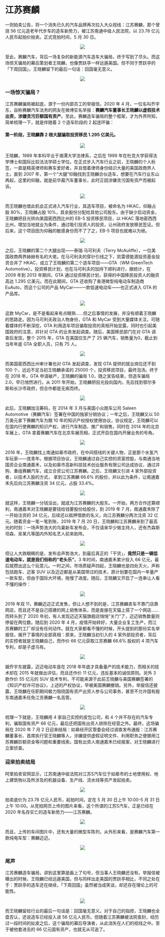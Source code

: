 # 江苏赛麟

一则拍卖公告，将一个消失已久的汽车品牌再次拉入大众视线：江苏赛麟，那个曾烧 56 亿元造老年代步车的造车新势力，被江苏南通中级人民法院，以 23.78 亿元人民币起拍价拍卖。正式竞拍时间，5 月 30 日。

<p style="text-align: center;"><img src="66372-20220517220019999-1740825560.png"></p>

至此，赛麟汽车，背后一场复杂的新能源汽车造车大骗局，终于写到了尽头。而这场惊天骗局的幕后策划者王晓麟，也像贾跃亭一样远遁美国。但不同于贾跃亭的「下周回国」，王晓麟留下的最后一句话：回国毫无意义。

<p style="text-align: center;"><img src="66372-20220517220020011-1759531191.png"></p>

### 一场惊天骗局？

江苏赛麟骗局被起底，源于一份内部员工的举报信。2020 年 4 月，一位名叫乔宇东，自称赛麟汽车法务的网友在微博实名举报：<strong>赛麟汽车董事长王晓麟以虚假技术出资，涉嫌贪污巨额国有资产</strong>。至此，赛麟造车骗局的整个框架，才为外界所知，简单梳理一下，就是伴随着 2 个造车阶段的 2 起连环骗：

#### 第一阶段，王晓麟靠 2 根大腿骗取投资移民 1.295 亿美元。

<p style="text-align: center;"><img src="66372-20220517220019929-745830740.png"></p>

王晓麟，1989 年本科毕业于湘潭大学法律系，之后在 1999 年在杜克大学获得法学博士和国际比较法法学硕士学位。在正式步入汽车行业之前，王晓麟的个人标签，一直是精英律师和赛车爱好者，并且借着律师身份结识大量的美国政商界人士。直到 2007 年，第一个“大腿”仰融找到王晓麟合伙造车，想要在汽车行业东山再起，这里的仰融，就是前华晨汽车董事长，此时正因涉嫌贪污国有资产而被起诉。

<p style="text-align: center;"><img src="66372-20220517220019999-300597213.png"></p>

而王晓麟也借此机会正式进入汽车行业，其造车项目，被命名为 HKAC，仰融占股 80%，王晓麟占股 10%，其余股份分配给其他公司股东。由于缺少启动资金，王晓麟把目光转向美国密西西比州的 EB-5 投资移民项目，以 HKAC 落地密西西比州，增加当地就业为条件，通过吸引投资人的投资，让州政府发放移民签证。但后来，这个项目因为仰融的敏感身份而不了了之，EB-5 项目也就难以为继。

<p style="text-align: center;"><img src="66372-20220517220019871-175903229.png"></p>

之后，王晓麟的第二个大腿出现——泰瑞·马可利夫（Terry McAuliffe），一位美国政商两界赫赫有名的大佬。在马可利夫的穿针引线之下，凯雷德能源投资基金投资合并了 HKAC，成立了王晓麟的第二个造车项目——GTA（WM GreenTech Automotive）。投资移民计划，也在马可利夫的加持下顺利进行，据统计，在 2009 年到 2013 年期间，GTA 通过投资移民计划，获得的中国移民投资人的融资高达 1.295 亿美元。而在此期间，GTA 还收购了香港微型纯电动车制造商 EuAuto，而这个公司的产品 MyCar——一款低速电动车——也正式进入 GTA 的产品库。

<p style="text-align: center;"><img src="66372-20220517220019914-1191846755.png"></p>

这款 MyCar，是不是看起来有点眼熟……但之后事情的发展，并没有顺着王晓麟的思路走。因为马可利夫政治人物身份，GTA 和 MyCar 受到大量媒体关注，可随着媒体的不断深挖，GTA 利用造车项目骗取投资的真相开始显露，同时也引起美国政府的注意，并针对 GTA 的业务发起调查。随后，美国移民部门在对 GTA 调查后发现，整个 2015 年，GTA 在美国仅生产了 25 辆汽车，销售量为0，截止到当年年底 GTA 全职人员，只有 75 人。

<p style="text-align: center;"><img src="66372-20220517220019944-387925255.png"></p>

而美国密西西比州审计署也对 GTA 发起调查，发现 GTA 提供的就业岗位还不到 100 个，远远不足当初王晓麟承诺的 25000 个，投资移民项目，最终泡汤。终于在 2018 年，GTA 申请破产，王晓麟的骗局 1.0，随之宣告结束，但造车骗局 2.0，早已悄然进行。从 2011 年开始，王晓麟把目光投向国内，先后找到鄂尔多斯和长沙市政府，但合作都是无疾而终。

<p style="text-align: center;"><img src="66372-20220517220019930-1455478696.png"></p>

此后，王晓麟加注筹码，在 2014 年 3 月与美国小众跑车公司 Saleen Automotive（赛麟汽车）签署在中国的独家分销协议；一年之后，王晓麟又以 50 万美元拿下赛麟汽车为期 10 年的知识产权授权使用协议，协议规定，王晓麟可以在国内行使赛麟的知识产权，进行汽车制造、推广和销售。同时在 2014 年的北京车展上，GTA 拿着赛麟汽车在北京车展亮相，正式开启在国内开展业务的号角。

<p style="text-align: center;"><img src="66372-20220517220019953-1090962974.png"></p>

2016 年，王晓麟找上南通如皋市政府，在中间搭线的关键人物，正是那个水氢汽车玩家——庞青年。根据项目协议，王晓麟通过自己实控的资富控股，与南通当地国资企业南通嘉禾，以及如皋市高新科技技术创业服务有限公司达成协议，通过并购、重组赛麟汽车，成立合资公司江苏赛麟。之后，王晓麟又引进 4 家外部投资者，以技术入股的方式， 拿到江苏赛麟 66.6% 的股份，并以此为条件，让南通嘉禾先后向江苏赛麟注资 34 亿元，占股 33.4%。

<p style="text-align: center;"><img src="66372-20220517220020014-990980444.png"></p>

就这样，王晓麟一分钱没出，就成为江苏赛麟的大股东。一开始，两方合作还算顺利，南通嘉禾对王晓麟是要钱给钱要股份给股份，到 2019 年 7 月，南通嘉禾除了一开始注资的 34 亿元，后续还以抵押借款的名义，向江苏赛麟分两次注资 32 亿元。随着资金一笔一笔到账，2019 年 7 月 20 日，王晓麟和江苏赛麟来到了最高光的时刻：一场声势浩大的鸟巢新车发布会，不仅请来华少做主持人，还有杰森斯坦森、吴某凡等国内外知名艺人前来助阵。

<p style="text-align: center;"><img src="66372-20220517220019996-1153796134.png"></p>

但让人大跌眼睛的是，发布会声势浩大，到最后真正的「干货」，<strong>竟然只是一辆低速电动车，就是我们俗称的“老头乐”</strong>。3 年时间，南通嘉禾累计投入 66 亿元，最后就攒出这么个玩意儿。一时之间，市场质疑声四起，王晓麟也是四处灭火，声称包括跑车、迈客 SUV 以及迈迈都是从美国带过的技术，原计划要在国内一年量产一款车型，但由于国际大环境，拖慢了进度。随后，王晓麟又开启了一连串让人看不懂的操作：

<p style="text-align: center;"><img src="66372-20220517220019951-914816365.png"></p>

2019 年双 11，赛麟迈迈正式发售，但让人想不到的是，江苏赛麟卖车不靠门店靠网店，而且还不是自己搭建的网上销售体系，而是直接在天猫上搭了一个网店……而转头到了 2020 年初，有人发现迈迈天猫旗舰店悄悄“关门”了，迈迈销售数量则停留在两位数。随后到 2020 年 4 月，疫情开始转好，大量企业复工生产，而江苏赛麟的工厂却没有任何动作。就在大家都看不懂的时候，开头提到的那份实名举报信，揭开了事情的全部真相：原来，王晓麟当初引入的 4 家外部投资者，背后的实控者就是王晓麟自己，而作价 66 亿元获取江苏赛麟 66.6% 股权的 4 项汽车专利，却是子虚乌有。

<p style="text-align: center;"><img src="66372-20220517220019929-482990018.png"></p>

据乔宇东披露，迈迈电动车是在 2018 年年底才具备量产的技术能力，而相关的技术却在 2015 年就做出评估，而且还作价 11 亿元，违反基本的诚信原则。另外 3 款作价 55 亿元的 SUV 技术专利，不可能来源于此前王晓麟与美国赛麟签署的《知识产权许可协议》，上述的产权协议，早被美国赛麟撤销。另外，举报信还披露，王晓麟在任职期间极力阻挠国有资产出资人参与公司事务，甚至不允许国有股东南通嘉禾任免江苏赛麟一名高管。

<p style="text-align: center;"><img src="66372-20220517220019937-1543673392.png"></p>

梳理一下就是，王晓麟用 4 家自己实控的皮包公司，和 4 个并不存在的汽车专利，骗取国有资产 66 亿元，最后还把国有出资人排除在经营之外。最终，这场骗局在 2020 年 7 月 2 日迎来结局：如皋经开区管委会经过调查发布通报：江苏赛麟董事长、首席执行官王晓麟等人，涉嫌提供虚假证明文件、利用职务之便挪用江苏赛麟巨额资金等问题和重要线索。国有出资人南通嘉禾已经报案，对王晓麟进行立案侦查。

### 迎来拍卖结局

阿里拍卖官网显示，江苏南通中级法院对江苏S汽车位于如皋市的土地使用权、地上建筑物以及所涉及的机器设备、生产线、流水线等资产发起拍卖。

<p style="text-align: center;"><img src="66372-20220517220019930-1553165673.png"></p>

拍卖底价为 23.78 亿元人民币，起拍时间，定在 5 月 30 日上午 10:00-5 月 31 日上午 10:00。从竞拍网页上传的图片来看，这个所谓的江苏S汽车，正是已经在 2020 年名存实亡的造车新势力——江苏赛麟。

<p style="text-align: center;"><img src="66372-20220517220019948-159045580.png"></p>

而且，上传的车间图片中，还有大量的微型车陈列，从外形来看，是赛麟汽车第一款纯电车型：赛麟迈迈。

<p style="text-align: center;"><img src="66372-20220517220019950-1001916581.png"></p>

### 尾声

江苏赛麟造车骗局，讲到这里算是画上了句号，但当事人王晓麟还没有。举报信被曝出的时候，王晓麟已经远遁美国，但与同样出走美国的贾跃亭相比，不同之处在于：贾跃亭的造车还在继续，「下周回国」虽然被当成笑谈，却还存在理论上的可能性。

<p style="text-align: center;"><img src="66372-20220517220019956-2102895054.png"></p>

而王晓麟留给行业的最后一句话是：回国毫无意义。对于自己的指控，王晓麟也全盘否认，还说造车已经投入进 56 亿元人民币。但随着江苏赛麟被法院查封，经历过一段时间的扯皮之后，这个骗局的幕后导演者，从此消失在人们的视线之中。至于被他套进去的 66 亿元国有资产，也就无从可追了。
